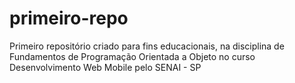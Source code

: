 # primeiro-repo
Primeiro repositório criado para fins educacionais, na disciplina de Fundamentos de Programação Orientada a Objeto no curso Desenvolvimento  Web Mobile pelo SENAI - SP
